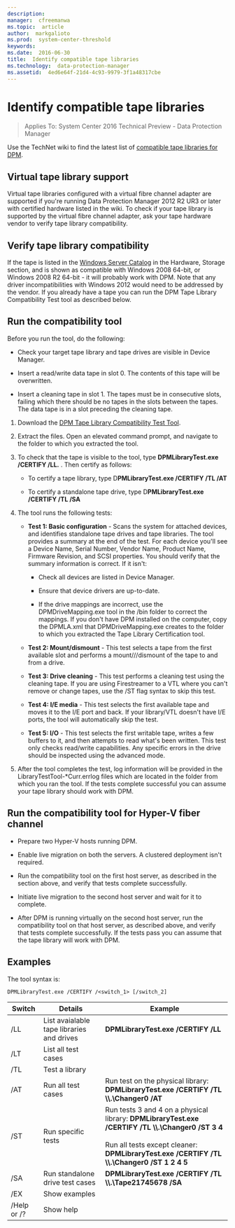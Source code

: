 ```yaml
---
description:  
manager:  cfreemanwa
ms.topic:  article
author:  markgalioto
ms.prod:  system-center-threshold
keywords:  
ms.date:  2016-06-30
title:  Identify compatible tape libraries
ms.technology:  data-protection-manager
ms.assetid:  4ed6e64f-21d4-4c93-9979-3f1a48317cbe
---
```


# Identify compatible tape libraries

>Applies To: System Center 2016 Technical Preview - Data Protection Manager

Use the TechNet wiki to find the latest list of [compatible tape libraries for DPM](http://social.technet.microsoft.com/wiki/contents/articles/17105.compatible-tape-libraries-for-system-center-2012-dpm.aspx).

## Virtual tape library support
Virtual tape libraries configured with a virtual fibre channel adapter are supported if you're running Data Protection Manager 2012 R2 UR3 or later with certified hardware listed in the wiki. To check if your tape library is supported by the virtual fibre channel adapter, ask your tape hardware vendor to verify tape library compatibility.

## Verify tape library compatibility
If the tape is listed in the [Windows Server Catalog](http://www.windowsservercatalog.com/) in the Hardware, Storage section, and is shown as compatible with Windows 2008 64-bit, or Windows 2008 R2 64-bit - it will probably work with DPM. Note that any driver incompatibilities with Windows 2012 would need to be addressed by the vendor.
If you already have a tape you can run the DPM Tape Library Compatibility Test tool as described below.

## Run the compatibility tool
Before you run the tool, do the following:

-   Check your target tape library and tape drives are visible in Device Manager.

-   Insert a read/write data tape in slot 0. The contents of this tape will be overwritten.

-   Insert a cleaning tape in slot 1. The tapes must be in consecutive slots, failing which there should be no tapes in the slots between the tapes. The data tape is in a slot preceding the cleaning tape.

1.  Download the [DPM Tape Library Compatibility Test Tool](http://go.microsoft.com/fwlink/?LinkId=203337).

2.  Extract the files. Open an elevated command prompt, and navigate to the folder to which you extracted the tool.

3.  To check that the tape is visible to the tool, type **DPMLibraryTest.exe /CERTIFY /LL.** . Then certify as follows:

    -   To certify a tape library, type D**PMLibraryTest.exe /CERTIFY /TL <tape library name> /AT**

    -   To certify a standalone tape drive, type D**PMLibraryTest.exe /CERTIFY /TL <device name> /SA**

4.  The tool runs the following tests:

    -   **Test 1: Basic configuration** - Scans the system for attached devices, and identifies standalone tape drives and tape libraries. The tool provides a summary at the end of the test. For each device you'll see a Device Name, Serial Number, Vendor Name, Product Name, Firmware Revision, and SCSI properties. You should verify that the summary information is correct. If it isn't:

        -   Check all devices are listed in Device Manager.

        -   Ensure that device drivers are up-to-date.

        -   If the drive mappings are incorrect, use the DPMDriveMapping.exe tool in the <DPM installation folder>/bin folder to correct the mappings. If you don't have DPM installed on the computer, copy the DPMLA.xml that DPMDriveMapping.exe creates to the folder to which you extracted the Tape Library Certification tool.

    -   **Test 2: Mount/dismount** - This test selects a tape from the first available slot and performs a mount///dismount of the tape to and from a drive.

    -   **Test 3: Drive cleaning** - This test performs a cleaning test using the cleaning tape. If you are using Firestreamer to a VTL where you can't remove or change tapes, use the /ST flag syntax to skip this test.

    -   **Test 4: I/E media** - This test selects the first available tape and moves it to the I/E port and back. If your library/VTL doesn't have I/E ports, the tool will automatically skip the test.

    -   **Test 5: I/O** - This test selects the first writable tape, writes a few buffers to it, and then attempts to read what's been written. This test only checks read/write capabilities. Any specific errors in the drive should be inspected using the advanced mode.

5.  After the tool completes the test, log information will be provided in the LibraryTestTool-*Curr.errlog files which are located in the folder from which you ran the tool. If the tests complete successful you can assume your tape library should work with DPM.

## Run the compatibility tool for Hyper-V fiber channel

-   Prepare two Hyper-V hosts running DPM.

-   Enable live migration on both the servers. A clustered deployment isn't required.

-   Run the compatibility tool on the first host server, as described in the section above, and verify that tests complete successfully.

-   Initiate live migration to the second host server and wait for it to complete.

-   After DPM is running virtually on the second host server, run the compatibility tool on that host server, as described above, and verify that tests complete successfully. If the tests pass you can assume that the tape library will work with DPM.

## Examples
The tool syntax is:

```
DPMLibraryTest.exe /CERTIFY /<switch_1> [/switch_2]
```

|Switch|Details|Example|
|----------|-----------|-----------|
|/LL|List avaialable tape libraries and drives|**DPMLibraryTest.exe /CERTIFY /LL**|
|/LT|List all test cases||
|/TL|Test a library||
|/AT|Run all test cases|Run test on the physical library: **DPMLibraryTest.exe /CERTIFY /TL \\\\.\Changer0 /AT**|
|/ST|Run specific tests|Run tests 3 and 4 on a physical library: **DPMLibraryTest.exe /CERTIFY /TL \\\\.\Changer0 /ST 3 4**<br /><br />Run all tests except cleaner: **DPMLibraryTest.exe /CERTIFY /TL \\\\.\Changer0 /ST 1 2 4 5**|
|/SA|Run standalone drive test cases|**DPMLibraryTest.exe /CERTIFY /TL \\\\.\Tape21745678 /SA**|
|/EX|Show examples||
|/Help or /?|Show help||
